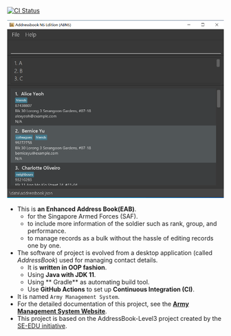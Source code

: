 [![CI Status](https://github.com/AY2021S2-TIC4002-F18-3/tp2/workflows/Java%20CI/badge.svg)](https://github.com/AY2021S2-TIC4002-F18-3/tp2/actions)

![Ui](docs/images/Ui.png)

* This is **an Enhanced Address Book(EAB)**.<br>
  * for the Singapore Armed Forces (SAF).
  * to include more information of the soldier such as rank, group, and performance.
  * to manage records as a bulk without the hassle of editing records one by one.
* The software of project is evolved from a desktop application (called _AddressBook_) used for managing contact details.
  * It is **written in OOP fashion**. 
  * Using **Java with JDK 11**.
  * Using ** Gradle** as automating build tool.
  * Use **GitHub Actions** to set up **Continuous Integration (CI)**.
* It is named `Army Management System`.
* For the detailed documentation of this project, see the **[Army Management System Website](https://ay2021s2-tic4002-team3.github.io/tp2)**.
* This project is based on the AddressBook-Level3 project created by the [SE-EDU initiative](https://se-education.org).
